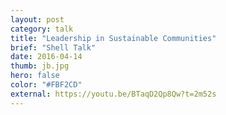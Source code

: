 ```yaml
---
layout: post
category: talk
title: "Leadership in Sustainable Communities"
brief: "Shell Talk"
date: 2016-04-14
thumb: jb.jpg
hero: false
color: "#FBF2CD"
external: https://youtu.be/BTaqD2Qp8Qw?t=2m52s
---
```

